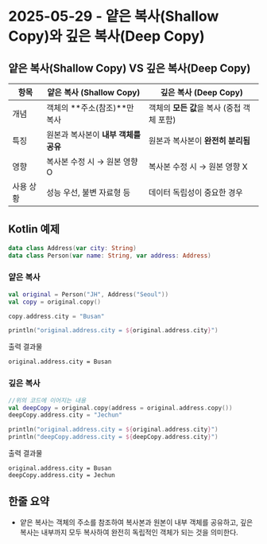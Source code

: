 # 2025-05-29 - 얕은 복사(Shallow Copy)와 깊은 복사(Deep Copy)

## 얕은 복사(Shallow Copy) VS 깊은 복사(Deep Copy)

| 항목    | 얕은 복사 (Shallow Copy)   | 깊은 복사 (Deep Copy)           |
| ----- | ---------------------- | --------------------------- |
| 개념    | 객체의 **주소(참조)**만 복사 | 객체의 **모든 값**을 복사 (중첩 객체 포함) |
| 특징    | 원본과 복사본이 **내부 객체를 공유** | 원본과 복사본이 **완전히 분리됨**        |
| 영향    | 복사본 수정 시 → 원본 영향 O     | 복사본 수정 시 → 원본 영향 X          |
| 사용 상황 | 성능 우선, 불변 자료형 등        | 데이터 독립성이 중요한 경우             |

## Kotlin 예제

```kotlin
data class Address(var city: String)
data class Person(var name: String, var address: Address)
```

### 얕은 복사

```kotlin
val original = Person("JH", Address("Seoul"))
val copy = original.copy()

copy.address.city = "Busan"

println("original.address.city = ${original.address.city}")
```

출력 결과물

```text
original.address.city = Busan
```

### 깊은 복사

```kotlin
//위의 코드에 이어지는 내용
val deepCopy = original.copy(address = original.address.copy()) 
deepCopy.address.city = "Jechun"

println("original.address.city = ${original.address.city}")
println("deepCopy.address.city = ${deepCopy.address.city}")
```

출력 결과물

```text
original.address.city = Busan
deepCopy.address.city = Jechun
```

## 한줄 요약

- 얕은 복사는 객체의 주소를 참조하여 복사본과 원본이 내부 객체를 공유하고, 깊은 복사는 내부까지 모두 복사하여 완전히 독립적인 객체가 되는 것을 의미한다.
